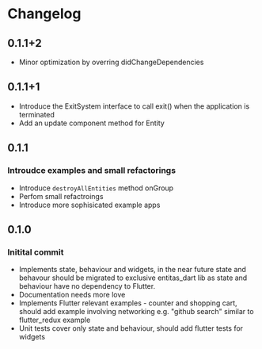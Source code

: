 # Changelog

## 0.1.1+2
- Minor optimization by overring didChangeDependencies

## 0.1.1+1
- Introduce the ExitSystem interface to call exit() when the application is terminated
- Add an update component method for Entity

## 0.1.1
### Introudce examples and small refactorings
- Introduce `destroyAllEntities` method onGroup
- Perfom small refactroings
- Introduce more sophisicated example apps

## 0.1.0
### Initital commit
- Implements state, behaviour and widgets, in the near future state and behavour should be migrated to exclusive entitas_dart lib as state and behaviour have no dependency to Flutter.
- Documentation needs more love
- Implements Flutter relevant examples - counter and shopping cart, should add example involving networking e.g. "github search"  similar to flutter_redux example
- Unit tests cover only state and behaviour, should add flutter tests for widgets